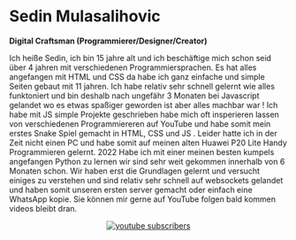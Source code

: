 # Sedin Mulasalihovic 

**Digital Craftsman (Programmierer/Designer/Creator)**

Ich heiße Sedin, ich bin 15 jahre alt und ich beschäftige mich schon seid über 4 jahren mit verschiedenen Programmiersprachen.
Es hat alles angefangen mit HTML und CSS da habe ich ganz einfache und simple Seiten gebaut mit 11 jahren.
Ich habe relativ sehr schnell gelernt wie alles funktoniert und bin deshalb nach ungefähr 3 Monaten bei Javascript gelandet wo es etwas spaßiger geworden ist aber alles machbar war !
Ich habe mit JS simple Projekte geschrieben habe mich oft insperieren lassen von verschiedenen Programmiereren auf YouTube und habe somit mein erstes Snake Spiel gemacht in HTML, CSS und JS .
Leider hatte ich in der Zeit nicht einen PC und habe somit auf meinen alten Huawei P20 Lite Handy Programmieren gelernt.
2022 Habe ich mit einer meinen besten kumpels angefangen Python zu lernen wir sind sehr weit gekommen innerhalb von 6 Monaten schon.
Wir haben erst die Grundlagen gelernt und versucht einiges zu verstehen und sind relativ sehr schnell auf websockets gelandet und haben somit unseren ersten server gemacht oder einfach eine WhatsApp kopie.
Sie können mir gerne auf YouTube folgen bald kommen videos bleibt dran.

<p align="center">
  <a href="https://www.youtube.com/@CodeX-404-yt">
    <img alt="youtube subscribers" title="Subscribe to my YouTube channel"/></a>
